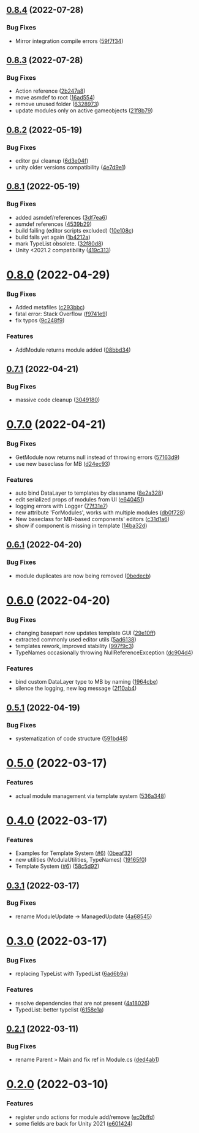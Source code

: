 ## [0.8.4](https://github.com/twistapps/modula/compare/0.8.3...0.8.4) (2022-07-28)


### Bug Fixes

* Mirror integration compile errors ([59f7f34](https://github.com/twistapps/modula/commit/59f7f349d738d89a408385b1dff9284f85764aa6))

## [0.8.3](https://github.com/twistapps/modula/compare/0.8.2...0.8.3) (2022-07-28)


### Bug Fixes

* Action reference ([2b247a8](https://github.com/twistapps/modula/commit/2b247a827280bf58b86202a9c183492d2d3db427))
* move asmdef to root ([16ad554](https://github.com/twistapps/modula/commit/16ad5544ab8c9ecb973cbe724733e6a1808fed60))
* remove unused folder ([6328973](https://github.com/twistapps/modula/commit/6328973d179657207ad1c94140565f15f233ae83))
* update modules only on active gameobjects ([21f8b79](https://github.com/twistapps/modula/commit/21f8b7930b64aee76f62b21d25d631a966dca998))

## [0.8.2](https://github.com/twistapps/modula/compare/0.8.1...0.8.2) (2022-05-19)


### Bug Fixes

* editor gui cleanup ([6d3e04f](https://github.com/twistapps/modula/commit/6d3e04f3c3c759965d1e18b610e91000b3cd3d70))
* unity older versions compatibility ([4e7d9e1](https://github.com/twistapps/modula/commit/4e7d9e16e6e5b652af92e12560922cfa7444e949))

## [0.8.1](https://github.com/twistapps/modula/compare/0.8.0...0.8.1) (2022-05-19)


### Bug Fixes

* added asmdef/references ([3df7ea6](https://github.com/twistapps/modula/commit/3df7ea6f272cf807c4217c41c8f086871eba0945))
* asmdef references ([4539b29](https://github.com/twistapps/modula/commit/4539b29c07f99d79a87c2cc09118899d0f50338e))
* build failing (editor scripts excluded) ([10e108c](https://github.com/twistapps/modula/commit/10e108c38187561f7bf4c9198520bad895c04633))
* build fails yet again ([1b4212a](https://github.com/twistapps/modula/commit/1b4212a3e1aeffa23153395ce84349ca18567180))
* mark TypeList obsolete. ([32f80d8](https://github.com/twistapps/modula/commit/32f80d8332779142d06589058850ed2a6b2bf1d2))
* Unity <2021.2 compatibility ([419c313](https://github.com/twistapps/modula/commit/419c313a74ec17bc1496cd04082bcdbfa8aa020e))

# [0.8.0](https://github.com/twistapps/modula/compare/0.7.1...0.8.0) (2022-04-29)


### Bug Fixes

* Added metafiles ([c293bbc](https://github.com/twistapps/modula/commit/c293bbcf3886038e3b0208bb007f0f9b196760f8))
* fatal error: Stack Overflow ([f9741e9](https://github.com/twistapps/modula/commit/f9741e95408de0c8739f3a8a043dbeb30e866b79))
* fix typos ([9c248f9](https://github.com/twistapps/modula/commit/9c248f9b45bd4a9cf9197027f16117adcec3106b))


### Features

* AddModule returns module added ([08bbd34](https://github.com/twistapps/modula/commit/08bbd3467b6039c21986bd61ac955587064ef291))

## [0.7.1](https://github.com/twistapps/modula/compare/0.7.0...0.7.1) (2022-04-21)


### Bug Fixes

* massive code cleanup ([3049180](https://github.com/twistapps/modula/commit/3049180c323896c050619036576373289fb45745))

# [0.7.0](https://github.com/twistapps/modula/compare/0.6.1...0.7.0) (2022-04-21)


### Bug Fixes

* GetModule now returns null instead of throwing errors ([57163d9](https://github.com/twistapps/modula/commit/57163d91e4fb4dc6417048d7a7a4e5ad2cc2eb6f))
* use new baseclass for MB ([d24ec93](https://github.com/twistapps/modula/commit/d24ec936c53d8239ab91c96f8e69851c6b9453db))


### Features

* auto bind DataLayer to templates by classname ([8e2a328](https://github.com/twistapps/modula/commit/8e2a328c12ce55cf511b86fc240d74dbc4f691fe))
* edit serialized props of modules from UI ([e640451](https://github.com/twistapps/modula/commit/e64045180b7a1cf602e5acad85e915f00be2a3ad))
* logging errors with Logger ([77f31e7](https://github.com/twistapps/modula/commit/77f31e704e1416e0e21cc4f5612b01b4d5353894))
* new attribute 'ForModules', works with multiple modules ([db0f728](https://github.com/twistapps/modula/commit/db0f72819a46de1849dc7a4704552246d0c266c8))
* New baseclass for MB-based components' editors ([c31d1a6](https://github.com/twistapps/modula/commit/c31d1a681450e2ec907942316767fb225e0f7439))
* show if component is missing in template ([14ba32d](https://github.com/twistapps/modula/commit/14ba32d64650e39a3af1614fd8dfdcf8fab9a9ff))

## [0.6.1](https://github.com/twistapps/modula/compare/0.6.0...0.6.1) (2022-04-20)


### Bug Fixes

* module duplicates are now being removed ([0bedecb](https://github.com/twistapps/modula/commit/0bedecb3df9ca3ed8a46ee1b0a1c21992f2a957f))

# [0.6.0](https://github.com/twistapps/modula/compare/0.5.1...0.6.0) (2022-04-20)


### Bug Fixes

* changing basepart now updates template GUI ([29e10ff](https://github.com/twistapps/modula/commit/29e10ff32f756df4434454ae60f53cd4a52a8606))
* extracted commonly used editor utils ([5ad6138](https://github.com/twistapps/modula/commit/5ad61387ca3fba0c451d05d4da372683fbb426cb))
* templates rework, improved stability ([997f9c3](https://github.com/twistapps/modula/commit/997f9c301ca6490d6eb2fc0af4e0d15ec44683e6))
* TypeNames occasionally throwing NullReferenceException ([dc904d4](https://github.com/twistapps/modula/commit/dc904d41977c6285de6b21df59912620103dab72))


### Features

* bind custom DataLayer type to MB by naming ([1964cbe](https://github.com/twistapps/modula/commit/1964cbec905c6acc382ec79b68a0e3ad93c4fa70))
* silence the logging, new log message ([2f10ab4](https://github.com/twistapps/modula/commit/2f10ab42fefed335b0ea257a31744417ab21565d))

## [0.5.1](https://github.com/twistapps/modula/compare/0.5.0...0.5.1) (2022-04-19)


### Bug Fixes

* systematization of code structure ([591bd48](https://github.com/twistapps/modula/commit/591bd48b88ce984de6ba236d4c47d31475029e96))

# [0.5.0](https://github.com/twistapps/modula/compare/0.4.0...0.5.0) (2022-03-17)


### Features

* actual module management via template system ([536a348](https://github.com/twistapps/modula/commit/536a348baeef6f352c10d5556d6b49a616f08d35))

# [0.4.0](https://github.com/twistapps/modula/compare/0.3.1...0.4.0) (2022-03-17)


### Features

* Examples for Template System ([#6](https://github.com/twistapps/modula/issues/6)) ([0beaf32](https://github.com/twistapps/modula/commit/0beaf327a3c461de4e01ae39d6959b1ef78d22dd))
* new utilities (ModulaUtilities, TypeNames) ([19165f0](https://github.com/twistapps/modula/commit/19165f06bfa133087061b50f02046493f2ccd4a7))
* Template System ([#6](https://github.com/twistapps/modula/issues/6)) ([58c5d92](https://github.com/twistapps/modula/commit/58c5d9257162f912b9e5ac4c865f7e087b530278))

## [0.3.1](https://github.com/twistapps/modula/compare/0.3.0...0.3.1) (2022-03-17)


### Bug Fixes

* rename ModuleUpdate -> ManagedUpdate ([4a68545](https://github.com/twistapps/modula/commit/4a68545d40c59136899990da893f4ca896d16cfb))

# [0.3.0](https://github.com/twistapps/modula/compare/0.2.1...0.3.0) (2022-03-17)


### Bug Fixes

* replacing TypeList with TypedList ([6ad6b9a](https://github.com/twistapps/modula/commit/6ad6b9adca158e938c942593fbc671bce547feb7))


### Features

* resolve dependencies that are not present ([4a18026](https://github.com/twistapps/modula/commit/4a180261de4c14625fad52b817f5799047990f79))
* TypedList: better typelist ([6158e1a](https://github.com/twistapps/modula/commit/6158e1a30eedae14ec0544fa30d4381b4f625860))

## [0.2.1](https://github.com/twistapps/modula/compare/0.2.0...0.2.1) (2022-03-11)


### Bug Fixes

* rename Parent > Main and fix ref in Module.cs ([ded4ab1](https://github.com/twistapps/modula/commit/ded4ab1ee49aa9e690a44a833d09929903a8b0f1))

# [0.2.0](https://github.com/twistapps/modula/compare/v0.1.0...0.2.0) (2022-03-10)


### Features

* register undo actions for module add/remove ([ec0bffd](https://github.com/twistapps/modula/commit/ec0bffdd746427b34fc37ac17b9cfc8f4244486b))
* some fields are back for Unity 2021 ([e601424](https://github.com/twistapps/modula/commit/e601424c9745c078d61438811c4349fc6d8601cf))
